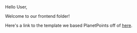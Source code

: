 Hello User,

Welcome to our frontend folder!

Here's a link to the template we based PlanetPoints off of [here](https://cruip.com).

